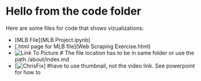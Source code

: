 # Hello from the code folder

Here are some files for code that shows vizualizations:
- [MLB File](MLB Project.ipynb)
- [.html page for MLB file](Web Scraping Exercise.html)
- ![Link To Picture](mypic.jpg)             # The file location has to be in same folder or use the path /about/index.md
- [![ChrisFix](https://www.youtube.com/watch?v=MeruAZebIeU)]   #have to use thumbnail, not the video link. See powerpoint for how to
